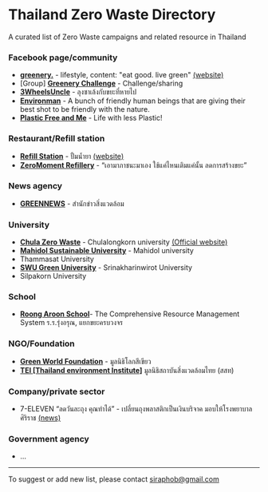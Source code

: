 # Thailand Zero Waste Directory
A curated list of Zero Waste campaigns and related resource in Thailand

### Facebook page/community
-  __[greenery.](https://www.facebook.com/pg/greeneryorg)__ - lifestyle, content: "eat good. live green" [(website)](https://www.greenery.org)
- [Group] __[Greenery Challenge](https://www.facebook.com/groups/GreeneryChallenge)__ - Challenge/sharing
- __[3WheelsUncle](https://www.facebook.com/3WheelsUncle)__ - ลุงซาเล้งกับขยะที่หายไป
- __[Environman](https://www.facebook.com/environman.th)__ - A bunch of friendly human beings that are giving their best shot to be friendly with the nature.
- __[Plastic Free and Me](https://www.facebook.com/plasticfreeandme)__ - Life with less Plastic!

### Restaurant/Refill station
-  __[Refill Station](https://www.facebook.com/refillstationbkk)__ - ปั้มน้ำยา  [(website)](https://www.refillstationbkk.com)
- __[ZeroMoment Refillery](https://www.facebook.com/zeromomentrefillery)__ - “เอามาภาชนะมาเอง ใช้แค่ไหนเติมแค่นั้น ลดการสร้างขยะ”

### News agency
- __[GREENNEWS](https://greennews.agency)__ - สำนักข่าวสิ่งแวดล้อม

### University
- __[Chula Zero Waste](https://www.facebook.com/chulazerowaste)__ - Chulalongkorn university [(Official website)](http://www.chulazerowaste.chula.ac.th)
- __[Mahidol Sustainable University](https://www.mahidol.ac.th/sustainable/)__ - Mahidol university
- Thammasat University
- __[SWU Green University](https://green.swu.ac.th)__ - Srinakharinwirot University
- Silpakorn University

### School
- __[Roong Aroon School](https://www.roong-aroon.ac.th/?p=6341)__- The Comprehensive Resource Management System ร.ร.รุ่งอรุณ, แยกขยะครบวงจร

### NGO/Foundation
- __[Green World Foundation](https://greenworld.or.th)__ - มูลนิธิโลกสีเขียว
- __[TEI [Thailand environment Institute]](http://www.tei.or.th/)__ มูลนิธิสถาบันสิ่งแวดล้อมไทย (สสท) 

### Company/private sector
- 7-ELEVEN “ลดวันละถุง คุณทำได้” - เปลี่ยนถุงพลาสติกเป็นเงินบริจาค มอบให้โรงพยาบาลศิริราช [(news)](https://thestandard.co/7-eleven-campaign-reduce-plastic-bag/)

### Government agency
- ...

---
To suggest or add new list, please contact siraphob@gmail.com
